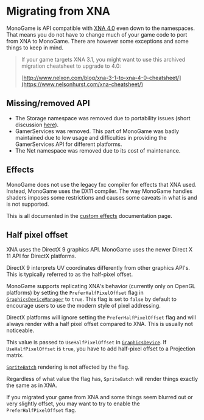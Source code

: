 # Migrating from XNA

MonoGame is API compatible with [XNA 4.0](https://docs.microsoft.com/en-us/previous-versions/windows/xna/bb200104(v=xnagamestudio.41)) even down to the namespaces.  That means you do not have to change much of your game code to port from XNA to MonoGame. There are however some exceptions and some things to keep in mind.

> If your game targets XNA 3.1, you might want to use this archived migration cheatsheet to upgrade to 4.0:
> 
> [http://www.nelxon.com/blog/xna-3-1-to-xna-4-0-cheatsheet/](https://www.nelsonhurst.com/xna-cheatsheet/)

## Missing/removed API

- The Storage namespace was removed due to portability issues (short discussion [here](https://github.com/MonoGame/MonoGame/issues/4311)).
- GamerServices was removed. This part of MonoGame was badly maintained due to low usage and difficulties in providing the GamerServices API for different platforms.
- The Net namespace was removed due to its cost of maintenance.

## Effects

MonoGame does not use the legacy fxc compiler for effects that XNA used. Instead, MonoGame uses the DX11 compiler.
The way MonoGame handles shaders imposes some restrictions and causes some caveats in what is and is not supported.

This is all documented in the [custom effects](content_pipeline/custom_effects.md) documentation page.

## Half pixel offset

XNA uses the DirectX 9 graphics API. MonoGame uses the newer Direct X 11 API for DirectX platforms.

DirectX 9 interprets UV coordinates differently from other graphics API's. This is typically referred to as the half-pixel offset.

MonoGame supports replicating XNA's behavior (currently only on OpenGL platforms) by setting the `PreferHalfPixelOffset` flag in [`GraphicsDeviceManager`](xref:Microsoft.Xna.Framework.GraphicsDeviceManager) to `true`. This flag is set to `false` by default to encourage users to use the modern style of pixel addressing.

DirectX platforms will ignore setting the `PreferHalfPixelOffset` flag and will
always render with a half pixel offset compared to XNA. This is usually not noticeable.

This value is passed to `UseHalfPixelOffset` in [`GraphicsDevice`](xref:Microsoft.Xna.Framework.Graphics.GraphicsDevice). If `UseHalfPixelOffset` is `true`, you have to add half-pixel offset to a Projection matrix.

[`SpriteBatch`](xref:Microsoft.Xna.Framework.Graphics.SpriteBatch) rendering is not affected by the flag.

Regardless of what value the flag has, `SpriteBatch` will render things exactly the same as in XNA.

If you migrated your game from XNA and some things seem blurred out or very slightly offset, you may want to try to enable the `PreferHalfPixelOffset` flag.
